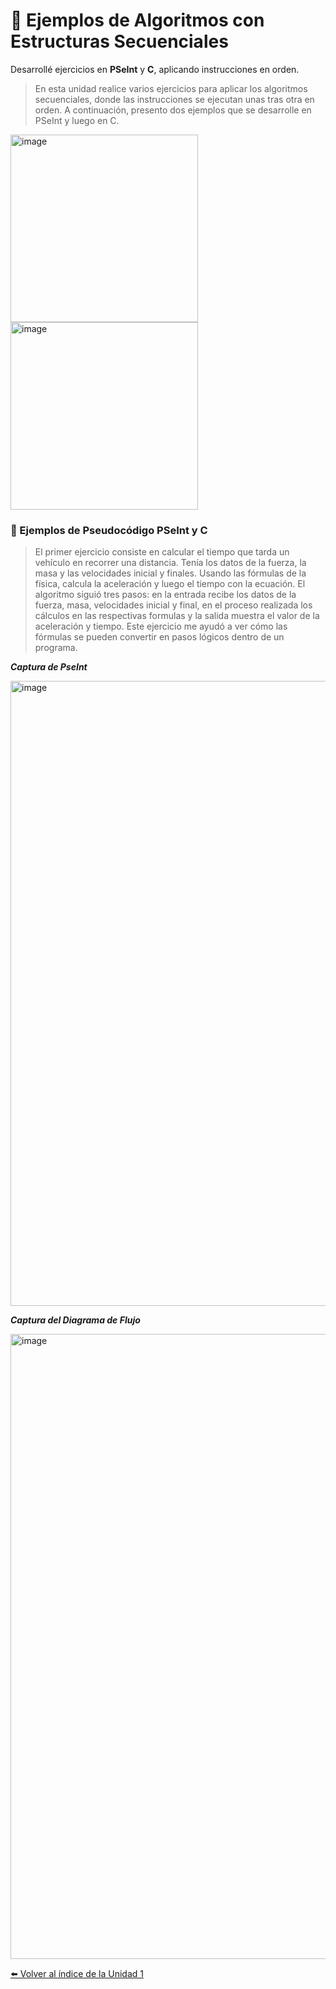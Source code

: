 
# 🔢 Ejemplos de Algoritmos con Estructuras Secuenciales  

Desarrollé ejercicios en **PSeInt** y **C**, aplicando instrucciones en orden.  

>En esta unidad realice varios ejercicios para aplicar los algoritmos secuenciales, donde las instrucciones se ejecutan unas tras otra en orden. A continuación, presento dos ejemplos que se desarrolle en PSeInt y luego en C.

<img width="300" height="300" alt="image" src="https://github.com/user-attachments/assets/b569e676-03e2-4865-9cd6-6510f3ab5c42" />
<img width="300" height="300" alt="image" src="https://github.com/user-attachments/assets/bb9be6df-2e7d-445c-87c9-555e45bb7900" />

### 🧮 Ejemplos de Pseudocódigo PSeInt y C

>El primer ejercicio consiste en calcular el tiempo que tarda un vehículo en recorrer una distancia. Tenía los datos de la fuerza, la masa y las velocidades inicial y finales. Usando las fórmulas de la física, calcula la aceleración y luego el tiempo con la ecuación. El algoritmo siguió tres pasos: en la entrada recibe los datos de la fuerza, masa, velocidades inicial y final, en el proceso realizada los cálculos en las respectivas formulas y la salida muestra el valor de la aceleración y tiempo. Este ejercicio me ayudó a ver cómo las fórmulas se pueden convertir en pasos lógicos dentro de un programa.

***Captura de PseInt***

<img width="1000" height="1000" alt="image" src="https://github.com/user-attachments/assets/3aebf7c5-c70c-4250-8c0a-eabc930ba7e8" />

***Captura del Diagrama de Flujo***

<img width="1000" height="1000" alt="image" src="https://github.com/user-attachments/assets/53f09891-c667-47ab-8273-509f1364327f" />





[⬅️ Volver al índice de la Unidad 1](unidad1.md)
